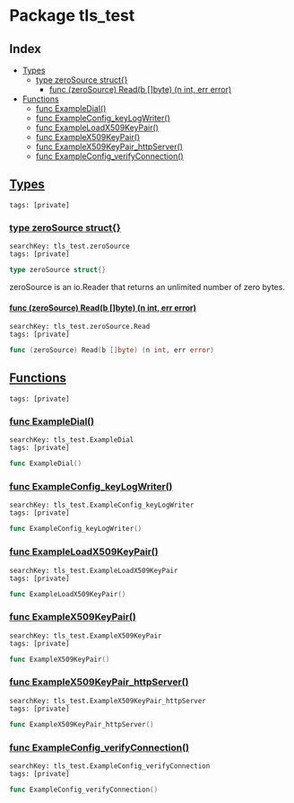 # Package tls_test

## Index

* [Types](#type)
    * [type zeroSource struct{}](#zeroSource)
        * [func (zeroSource) Read(b []byte) (n int, err error)](#zeroSource.Read)
* [Functions](#func)
    * [func ExampleDial()](#ExampleDial)
    * [func ExampleConfig_keyLogWriter()](#ExampleConfig_keyLogWriter)
    * [func ExampleLoadX509KeyPair()](#ExampleLoadX509KeyPair)
    * [func ExampleX509KeyPair()](#ExampleX509KeyPair)
    * [func ExampleX509KeyPair_httpServer()](#ExampleX509KeyPair_httpServer)
    * [func ExampleConfig_verifyConnection()](#ExampleConfig_verifyConnection)


## <a id="type" href="#type">Types</a>

```
tags: [private]
```

### <a id="zeroSource" href="#zeroSource">type zeroSource struct{}</a>

```
searchKey: tls_test.zeroSource
tags: [private]
```

```Go
type zeroSource struct{}
```

zeroSource is an io.Reader that returns an unlimited number of zero bytes. 

#### <a id="zeroSource.Read" href="#zeroSource.Read">func (zeroSource) Read(b []byte) (n int, err error)</a>

```
searchKey: tls_test.zeroSource.Read
tags: [private]
```

```Go
func (zeroSource) Read(b []byte) (n int, err error)
```

## <a id="func" href="#func">Functions</a>

```
tags: [private]
```

### <a id="ExampleDial" href="#ExampleDial">func ExampleDial()</a>

```
searchKey: tls_test.ExampleDial
tags: [private]
```

```Go
func ExampleDial()
```

### <a id="ExampleConfig_keyLogWriter" href="#ExampleConfig_keyLogWriter">func ExampleConfig_keyLogWriter()</a>

```
searchKey: tls_test.ExampleConfig_keyLogWriter
tags: [private]
```

```Go
func ExampleConfig_keyLogWriter()
```

### <a id="ExampleLoadX509KeyPair" href="#ExampleLoadX509KeyPair">func ExampleLoadX509KeyPair()</a>

```
searchKey: tls_test.ExampleLoadX509KeyPair
tags: [private]
```

```Go
func ExampleLoadX509KeyPair()
```

### <a id="ExampleX509KeyPair" href="#ExampleX509KeyPair">func ExampleX509KeyPair()</a>

```
searchKey: tls_test.ExampleX509KeyPair
tags: [private]
```

```Go
func ExampleX509KeyPair()
```

### <a id="ExampleX509KeyPair_httpServer" href="#ExampleX509KeyPair_httpServer">func ExampleX509KeyPair_httpServer()</a>

```
searchKey: tls_test.ExampleX509KeyPair_httpServer
tags: [private]
```

```Go
func ExampleX509KeyPair_httpServer()
```

### <a id="ExampleConfig_verifyConnection" href="#ExampleConfig_verifyConnection">func ExampleConfig_verifyConnection()</a>

```
searchKey: tls_test.ExampleConfig_verifyConnection
tags: [private]
```

```Go
func ExampleConfig_verifyConnection()
```

